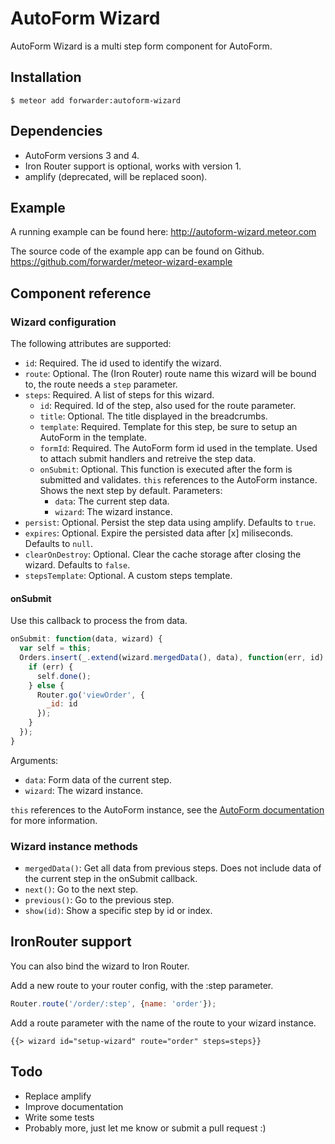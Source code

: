 AutoForm Wizard
=============

AutoForm Wizard is a multi step form component for AutoForm.

## Installation

```
$ meteor add forwarder:autoform-wizard
```

## Dependencies

* AutoForm versions 3 and 4.
* Iron Router support is optional, works with version 1.
* amplify (deprecated, will be replaced soon).

## Example

A running example can be found here:
http://autoform-wizard.meteor.com

The source code of the example app can be found on Github.
https://github.com/forwarder/meteor-wizard-example

## Component reference

### Wizard configuration

The following attributes are supported:

* `id`: Required. The id used to identify the wizard.
* `route`: Optional. The (Iron Router) route name this wizard will be bound to, the route needs a `step` parameter.
* `steps`: Required. A list of steps for this wizard.
  * `id`: Required. Id of the step, also used for the route parameter.
  * `title`: Optional. The title displayed in the breadcrumbs.
  * `template`: Required. Template for this step, be sure to setup an AutoForm in the template.
  * `formId`: Required. The AutoForm form id used in the template. Used to attach submit handlers and retreive the step data.
  * `onSubmit`: Optional. This function is executed after the form is submitted and validates. `this` references to the AutoForm instance. Shows the next step by default. Parameters:
      * `data`: The current step data.
      * `wizard`: The wizard instance.
* `persist`: Optional. Persist the step data using amplify. Defaults to `true`.
* `expires`: Optional. Expire the persisted data after [x] miliseconds. Defaults to `null`.
* `clearOnDestroy`: Optional. Clear the cache storage after closing the wizard. Defaults to `false`.
* `stepsTemplate`: Optional. A custom steps template.

#### onSubmit
Use this callback to process the from data.
```js
onSubmit: function(data, wizard) {
  var self = this;
  Orders.insert(_.extend(wizard.mergedData(), data), function(err, id) {
    if (err) {
      self.done();
    } else {
      Router.go('viewOrder', {
        _id: id
      });
    }
  });
}
```

Arguments:

* `data`: Form data of the current step.
* `wizard`: The wizard instance.

`this` references to the AutoForm instance, see the [AutoForm documentation](https://github.com/aldeed/meteor-autoform#onsubmit) for more information.

### Wizard instance methods

* `mergedData()`: Get all data from previous steps. Does not include data of the current step in the onSubmit callback.
* `next()`: Go to the next step.
* `previous()`: Go to the previous step.
* `show(id)`: Show a specific step by id or index.

## IronRouter support

You can also bind the wizard to Iron Router.

Add a new route to your router config, with the :step parameter.
 
```js
Router.route('/order/:step', {name: 'order'});
```

Add a route parameter with the name of the route to your wizard instance.
```
{{> wizard id="setup-wizard" route="order" steps=steps}}
```

## Todo

* Replace amplify
* Improve documentation
* Write some tests
* Probably more, just let me know or submit a pull request :)